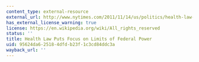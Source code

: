```yaml
---
content_type: external-resource
external_url: http://www.nytimes.com/2011/11/14/us/politics/health-law-debate-puts-focus-on-limit-of-federal-power.html?pagewanted=all&_r=0
has_external_license_warning: true
license: https://en.wikipedia.org/wiki/All_rights_reserved
status: ''
title: Health Law Puts Focus on Limits of Federal Power
uid: 95624da6-2518-4dfd-b23f-1c3cd84ddc3a
wayback_url: ''
---
```

